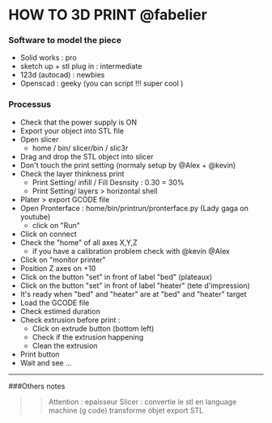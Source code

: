 HOW TO 3D PRINT @fabelier 
==========

### Software to model the piece

* Solid works : pro 
* sketch up + stl plug in : intermediate
* 123d (autocad) : newbies
* Openscad : geeky (you can script !!! super cool )



### Processus

* Check that the power supply is ON
* Export your object into STL file
* Open slicer 
	* home / bin/ slicer/bin / slic3r 
* Drag and drop the STL object into slicer 
* Don't touch the print  setting (normaly setup by @Alex + @kevin)
* Check the layer thinkness print 
	* Print Setting/ infill / Fill Desnsity : 0.30 = 30%
	* Print Setting/ layers > horizontal shell
* Plater > export GCODE file
* Open Pronterface : home/bin/printrun/pronterface.py (Lady gaga on youtube)
	* click on "Run"
* Click on connect 
* Check the "home" of all axes X,Y,Z 
	* if you have a calibration problem check with @kevin @Alex
* Click on "monitor printer" 
* Position Z axes on +10
* Click on the button "set" in front of label "bed" (plateaux)
* Click on the button "set" in front of label "heater" (tete d'impression)
* It's ready when "bed" and "heater" are at "bed" and "heater" target
* Load the GCODE file
* Check estimed duration 
* Check extrusion before print : 
	* Click on extrude button (bottom left)
	* Check if the extrusion happening 
	* Clean the extrusion 
* Print button 
* Wait and see ...

------------


###Others notes
>> Attention : epaisseur 
>> Slicer : convertie le stl en language machine (g code)
>> transforme objet 
>> export STL 


